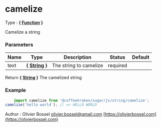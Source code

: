 # camelize

<!-- @namespace: sugar.js.string.camelize -->

Type : **{ [Function](https://developer.mozilla.org/fr/docs/Web/JavaScript/Reference/Objets_globaux/Function) }**


Camelize a string



### Parameters
Name  |  Type  |  Description  |  Status  |  Default
------------  |  ------------  |  ------------  |  ------------  |  ------------
text  |  **{ [String](https://developer.mozilla.org/fr/docs/Web/JavaScript/Reference/Objets_globaux/String) }**  |  The string to camelize  |  required  |

Return **{ [String](https://developer.mozilla.org/fr/docs/Web/JavaScript/Reference/Objets_globaux/String) }** The camelized string

### Example
```js
	import camelize from '@coffeekraken/sugar/js/string/camelize';
camelize('hello world'); // => HELLO WORLD
```
Author : Olivier Bossel [olivier.bossel@gmail.com](mailto:olivier.bossel@gmail.com) [https://olivierbossel.com](https://olivierbossel.com)